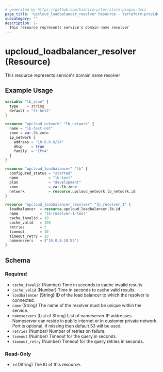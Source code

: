 ```yaml
---
# generated by https://github.com/hashicorp/terraform-plugin-docs
page_title: "upcloud_loadbalancer_resolver Resource - terraform-provider-upcloud"
subcategory: ""
description: |-
  This resource represents service's domain name resolver
---
```


# upcloud_loadbalancer_resolver (Resource)

This resource represents service's domain name resolver

## Example Usage

```terraform
variable "lb_zone" {
  type    = string
  default = "fi-hel2"
}

resource "upcloud_network" "lb_network" {
  name = "lb-test-net"
  zone = var.lb_zone
  ip_network {
    address = "10.0.0.0/24"
    dhcp    = true
    family  = "IPv4"
  }
}

resource "upcloud_loadbalancer" "lb" {
  configured_status = "started"
  name              = "lb-test"
  plan              = "development"
  zone              = var.lb_zone
  network           = resource.upcloud_network.lb_network.id
}

resource "upcloud_loadbalancer_resolver" "lb_resolver_1" {
  loadbalancer  = resource.upcloud_loadbalancer.lb.id
  name          = "lb-resolver-1-test"
  cache_invalid = 10
  cache_valid   = 100
  retries       = 5
  timeout       = 10
  timeout_retry = 10
  nameservers   = ["10.0.0.10:53"]
}
```

<!-- schema generated by tfplugindocs -->
## Schema

### Required

- `cache_invalid` (Number) Time in seconds to cache invalid results.
- `cache_valid` (Number) Time in seconds to cache valid results.
- `loadbalancer` (String) ID of the load balancer to which the resolver is connected.
- `name` (String) The name of the resolver must be unique within the service.
- `nameservers` (List of String) List of nameserver IP addresses. Nameserver can reside in public internet or in customer private network. 
				Port is optional, if missing then default 53 will be used.
- `retries` (Number) Number of retries on failure.
- `timeout` (Number) Timeout for the query in seconds.
- `timeout_retry` (Number) Timeout for the query retries in seconds.

### Read-Only

- `id` (String) The ID of this resource.


